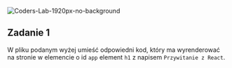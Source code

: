 ![Coders-Lab-1920px-no-background](https://user-images.githubusercontent.com/152855/73064373-5ed69780-3ea1-11ea-8a71-3d370a5e7dd8.png)


## Zadanie 1

W pliku podanym wyżej umieść odpowiedni kod, który ma wyrenderować na stronie w elemencie o id `app` element `h1` z napisem `Przywitanie z React`.
